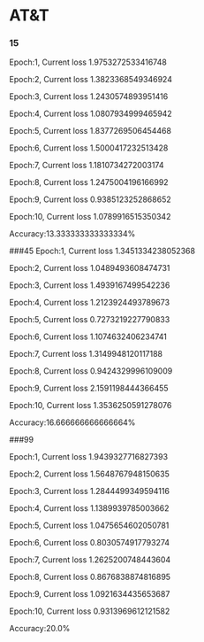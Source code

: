 # AT&T
### 15
Epoch:1,  Current loss 1.9753272533416748

Epoch:2,  Current loss 1.3823368549346924

Epoch:3,  Current loss 1.2430574893951416

Epoch:4,  Current loss 1.0807934999465942

Epoch:5,  Current loss 1.8377269506454468

Epoch:6,  Current loss 1.5000417232513428

Epoch:7,  Current loss 1.1810734272003174

Epoch:8,  Current loss 1.2475004196166992

Epoch:9,  Current loss 0.9385123252868652

Epoch:10,  Current loss 1.0789916515350342

Accuracy:13.333333333333334%

###45
Epoch:1,  Current loss 1.3451334238052368

Epoch:2,  Current loss 1.0489493608474731

Epoch:3,  Current loss 1.4939167499542236

Epoch:4,  Current loss 1.2123924493789673

Epoch:5,  Current loss 0.7273219227790833

Epoch:6,  Current loss 1.1074632406234741

Epoch:7,  Current loss 1.3149948120117188

Epoch:8,  Current loss 0.9424329996109009

Epoch:9,  Current loss 2.1591198444366455

Epoch:10,  Current loss 1.3536250591278076

Accuracy:16.666666666666664%

###99

Epoch:1,  Current loss 1.9439327716827393

Epoch:2,  Current loss 1.5648767948150635

Epoch:3,  Current loss 1.2844499349594116

Epoch:4,  Current loss 1.1389939785003662

Epoch:5,  Current loss 1.0475654602050781

Epoch:6,  Current loss 0.8030574917793274

Epoch:7,  Current loss 1.2625200748443604

Epoch:8,  Current loss 0.8676838874816895

Epoch:9,  Current loss 1.0921634435653687

Epoch:10,  Current loss 0.9313969612121582

Accuracy:20.0%
